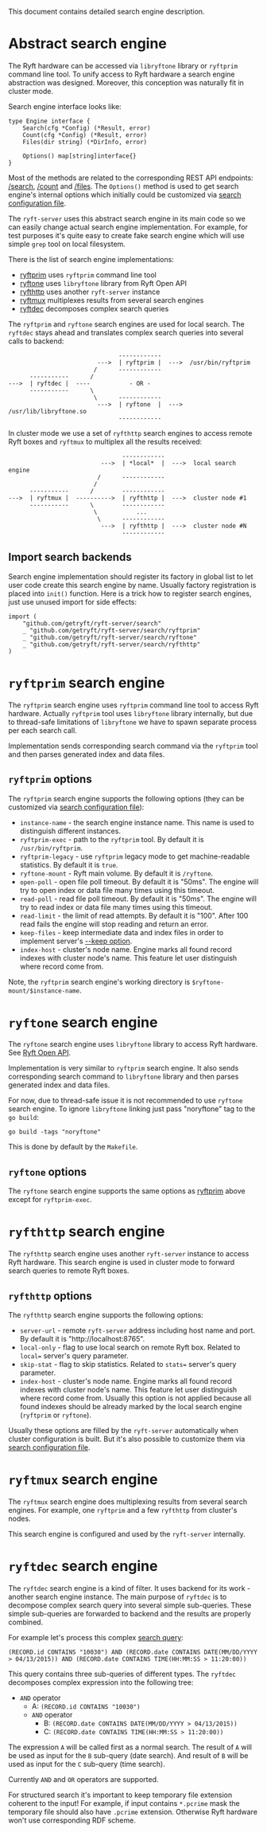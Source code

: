 This document contains detailed search engine description.

# Abstract search engine

The Ryft hardware can be accessed via `libryftone` library or `ryftprim` command line tool.
To unify access to Ryft hardware a search engine abstraction was designed. Moreover,
this conception was naturally fit in cluster mode.

Search engine interface looks like:

```{.go}
type Engine interface {
	Search(cfg *Config) (*Result, error)
	Count(cfg *Config) (*Result, error)
	Files(dir string) (*DirInfo, error)

	Options() map[string]interface{}
}
```

Most of the methods are related to the corresponding REST API endpoints:
[/search](./restapi.md#search), [/count](./restapi.md#count) and [/files](./restapi.md#files).
The `Options()` method is used to get search engine's internal options which initially could be
customized via [search configuration file](./buildandrun.md#search-configuration).

The `ryft-server` uses this abstract search engine in its main code
so we can easily change actual search engine implementation.
For example, for test purposes it's quite easy to create fake search engine
which will use simple `grep` tool on local filesystem.

There is the list of search engine implementations:

- [ryftprim](#ryftprim-search-engine) uses `ryftprim` command line tool
- [ryftone](#ryftone-search-engine) uses `libryftone` library from Ryft Open API
- [ryfthttp](#ryfthttp-search-engine) uses another `ryft-server` instance
- [ryftmux](#ryftmux-search-engine) multiplexes results from several search engines
- [ryftdec](#ryftdec-search-engine) decomposes complex search queries

The `ryftprim` and `ryftone` search engines are used for local search.
The `ryftdec` stays ahead and translates complex search queries into several calls to backend:

```
                               ------------
                         --->  | ryftprim |  --->  /usr/bin/ryftprim
                        /      ------------
      -----------      /
--->  | ryftdec |  ----           - OR -
      -----------      \
                        \      ------------
                         --->  | ryftone  |  --->  /usr/lib/libryftone.so
                               ------------
```

In cluster mode we use a set of `ryfthttp` search engines to access remote Ryft boxes
and `ryftmux` to multiplex all the results received:

```
                                ------------
                          --->  | *local*  |  --->  local search engine
                         /      ------------
                        /
      -----------      /        ------------
--->  | ryftmux |  ---------->  | ryfthttp |  --->  cluster node #1
      -----------      \        ------------
                        \           ...
                         \      ------------
                          --->  | ryfthttp |  --->  cluster node #N
                                ------------
```


## Import search backends

Search engine implementation should register its factory in global list
to let user code create this search engine by name. Usually factory registration
is placed into `init()` function. Here is a trick how to register search engines,
just use unused import for side effects:

```{.go}
import (
	"github.com/getryft/ryft-server/search"
	_ "github.com/getryft/ryft-server/search/ryftprim"
	_ "github.com/getryft/ryft-server/search/ryftone"
	_ "github.com/getryft/ryft-server/search/ryfthttp"
)
```


# `ryftprim` search engine

The `ryftprim` search engine uses `ryftprim` command line tool to access Ryft hardware.
Actually `ryftprim` tool uses `libryftone` library internally, but due to thread-safe
limitations of `libryftone` we have to spawn separate process per each search call.

Implementation sends corresponding search command via the `ryftprim` tool and then
parses generated index and data files.

## `ryftprim` options

The `ryftprim` search engine supports the following options (they can be customized
via [search configuration file](./buildandrun.md#search-configuration)):

- `instance-name` - the search engine instance name. This name is used to distinguish different instances.
- `ryftprim-exec` - path to the `ryftprim` tool. By default it is `/usr/bin/ryftprim`.
- `ryftprim-legacy` - use `ryftprim` legacy mode to get machine-readable statistics. By default it is `true`.
- `ryftone-mount` - Ryft main volume. By default it is `/ryftone`.
- `open-poll` - open file poll timeout. By default it is "50ms".
  The engine will try to open index or data file many times using this timeout.
- `read-poll` - read file poll timeout. By default it is "50ms".
  The engine will try to read index or data file many times using this timeout.
- `read-limit` - the limit of read attempts. By default it is "100".
  After 100 read fails the engine will stop reading and return an error.
- `keep-files` - keep intermediate data and index files in order to implement server's
  [--keep option](./buildandrun.md#keeping-search-results).
- `index-host` - cluster's node name. Engine marks all found record indexes with
  cluster node's name. This feature let user distinguish where record come from.

Note, the `ryftprim` search engine's working directory is `$ryftone-mount/$instance-name`.


# `ryftone` search engine

The `ryftone` search engine uses `libryftone` library to access Ryft hardware. See
[Ryft Open API](http://info.ryft.com/acton/attachment/17117/f-0002/1/-/-/-/-/Ryft-Open-API-Library-User-Guide.pdf).

Implementation is very similar to `ryftprim` search engine. It also sends corresponding
search command to `libryftone` library and then parses generated index and data files.

For now, due to thread-safe issue it is not recommended to use `ryftone` search engine.
To ignore `libryftone` linking just pass "noryftone" tag to the `go build`:

```{.sh}
go build -tags "noryftone"
```

This is done by default by the `Makefile`.

## `ryftone` options

The `ryftone` search engine supports the same options as [ryftprim](#ryftprim-options) above
except for `ryftprim-exec`.


# `ryfthttp` search engine

The `ryfthttp` search engine uses another `ryft-server` instance to access Ryft hardware.
This search engine is used in cluster mode to forward search queries to remote Ryft boxes.

## `ryfthttp` options

The `ryfthttp` search engine supports the following options:

- `server-url` - remote `ryft-server` address including host name and port.
  By default it is "http://localhost:8765".
- `local-only` - flag to use local search on remote Ryft box. Related to `local=` server's query parameter.
- `skip-stat` - flag to skip statistics. Related to `stats=` server's query parameter.
- `index-host` - cluster's node name. Engine marks all found record indexes with
  cluster node's name. This feature let user distinguish where record come from.
  Usually this option is not applied because all found indexes should be already marked
  by the local search engine (`ryftprim` or `ryftone`).

Usually these options are filled by the `ryft-server` automatically when cluster configuration is built.
But it's also possible to customize them via [search configuration file](./buildandrun.md#search-configuration).


# `ryftmux` search engine

The `ryftmux` search engine does multiplexing results from several search engines.
For example, one `ryftprim` and a few `ryfthttp` from cluster's nodes.

This search engine is configured and used by the `ryft-server` internally.


# `ryftdec` search engine

The `ryftdec` search engine is a kind of filter. It uses backend for its work - another search engine instance.
The main purpose of `ryftdec` is to decompose complex search query into several simple sub-queries.
These simple sub-queries are forwarded to backend and the results are properly combined.

For example let's process this complex [search query](./restapi.md#search-query-parameter):

```
(RECORD.id CONTAINS "10030") AND (RECORD.date CONTAINS DATE(MM/DD/YYYY > 04/13/2015)) AND (RECORD.date CONTAINS TIME(HH:MM:SS > 11:20:00))
```

This query contains three sub-queries of different types. The `ryftdec` decomposes
complex expression into the following tree:

- `AND` operator
  - A: `(RECORD.id CONTAINS "10030")`
  - `AND` operator
    - B: `(RECORD.date CONTAINS DATE(MM/DD/YYYY > 04/13/2015))`
    - C: `(RECORD.date CONTAINS TIME(HH:MM:SS > 11:20:00))`

The expression `A` will be called first as a normal search. The result of `A`
will be used as input for the `B` sub-query (date search). And result of `B`
will be used as input for the `C` sub-query (time search).

Currently `AND` and `OR` operators are supported.

For structured search it's important to keep temporary file extension coherent
to the input! For example, if input contains `*.pcrime` mask the temporary file should also
have `.pcrime` extension. Otherwise Ryft hardware won't use corresponding RDF scheme.
